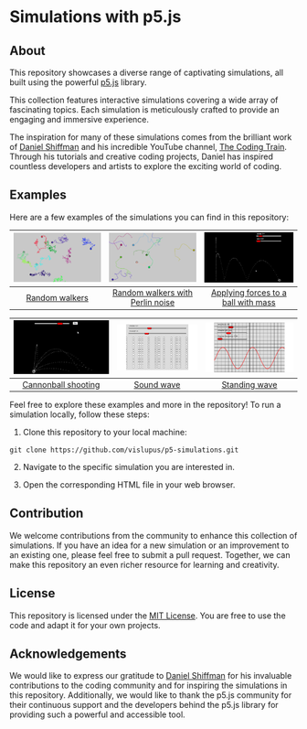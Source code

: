 # Simulations with p5.js

## About

This repository showcases a diverse range of captivating simulations, all built using the powerful [p5.js](https://p5js.org/) library.

This collection features interactive simulations covering a wide array of fascinating topics. Each simulation is meticulously crafted to provide an engaging and immersive experience.

The inspiration for many of these simulations comes from the brilliant work of [Daniel Shiffman](http://twitter.com/shiffman) and his incredible YouTube channel, [The Coding Train](https://www.youtube.com/channel/UCvjgXvBlbQiydffZU7m1_aw). Through his tutorials and creative coding projects, Daniel has inspired countless developers and artists to explore the exciting world of coding.

## Examples

Here are a few examples of the simulations you can find in this repository:

| ![Random walkers](screenshots/chrome_2023-08-17_08-17-54.png) | ![Random walkers with Perlin noise](screenshots/chrome_2023-08-17_08-21-21.png) | ![Applying forces to a ball with mass](screenshots/chrome_2023-08-17_09-41-40.png) |
| :---: | :---: | :---: |
| [Random walkers](https://vislupus.github.io/p5-simulations/random_walkers.html) | [Random walkers with Perlin noise](https://vislupus.github.io/p5-simulations/random_walkers_perlin_noise.html) | [Applying forces to a ball with mass](https://vislupus.github.io/p5-simulations/ball_apply_force_and_mass_mult.html) |

| ![Cannonball shooting](screenshots/chrome_2023-08-17_09-45-47.png) | ![Sound wave](screenshots/chrome_2023-08-17_09-46-06.png) | ![Standing wave](screenshots/chrome_2023-08-17_09-46-35.png) |
| :---: | :---: | :---: |
| [Cannonball shooting](https://vislupus.github.io/p5-simulations/ball_cannon.html) | [Sound wave](https://vislupus.github.io/p5-simulations/sound_wave.html) | [Standing wave](https://vislupus.github.io/p5-simulations/standing_wave.html) |

Feel free to explore these examples and more in the repository! To run a simulation locally, follow these steps:

1. Clone this repository to your local machine:
```
git clone https://github.com/vislupus/p5-simulations.git
```
2. Navigate to the specific simulation you are interested in.

3. Open the corresponding HTML file in your web browser.

## Contribution

We welcome contributions from the community to enhance this collection of simulations. If you have an idea for a new simulation or an improvement to an existing one, please feel free to submit a pull request. Together, we can make this repository an even richer resource for learning and creativity.

## License

This repository is licensed under the [MIT License](LICENSE). You are free to use the code and adapt it for your own projects.

## Acknowledgements

We would like to express our gratitude to [Daniel Shiffman](http://twitter.com/shiffman) for his invaluable contributions to the coding community and for inspiring the simulations in this repository. Additionally, we would like to thank the p5.js community for their continuous support and the developers behind the p5.js library for providing such a powerful and accessible tool.

<!--
- [Random walkers](https://vislupus.github.io/p5-simulations/random_walkers.html)
- [Random walkers with Perlin noise](https://vislupus.github.io/p5-simulations/random_walkers_perlin_noise.html)
- [Applying forces to a ball with mass](https://vislupus.github.io/p5-simulations/ball_apply_force_and_mass_mult.html)
- [Cannonball shooting](https://vislupus.github.io/p5-simulations/ball_cannon.html)
- [Sound wave](https://vislupus.github.io/p5-simulations/sound_wave.html)
- [Standing wave](https://vislupus.github.io/p5-simulations/standing_wave.html)
- [Harmonic oscillator](https://vislupus.github.io/p5-simulations/harmonic_oscillator.html)
- [Damped harmonic oscillator](https://vislupus.github.io/p5-simulations/damped_harmonic_oscillator.html)
- [Deposition of thin films](https://vislupus.github.io/p5-simulations/deposition.html)
- [Exoplanet Exploration](https://vislupus.github.io/p5-simulations/exoplanet.html)


| [![](screenshots/)]() | [![](screenshots/)]() | [![](screenshots/)]() |
| :---: | :---: | :---: |
| []() | []() | []() |
-->
